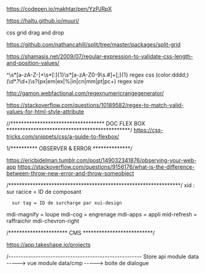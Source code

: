 https://codepen.io/makhtar/pen/YzPJRpX

https://haltu.github.io/muuri/

css grid drag and drop

https://github.com/nathancahill/split/tree/master/packages/split-grid


https://shamasis.net/2009/07/regular-expression-to-validate-css-length-and-position-values/


^\s*[a-zA-Z\-]+\s*[:]{1}\s*[a-zA-Z0-9\s.#]+[;]{1}  regex css  (color:dddd;)
(\d*\.?\d+)\s?(px|em|ex|%|in|cn|mm|pt|pc+)    regex size  

http://gamon.webfactional.com/regexnumericrangegenerator/



https://stackoverflow.com/questions/10189582/regex-to-match-valid-values-for-html-style-attribute




//*********************************** DOC FLEX BOX  **********************************************/ 
https://css-tricks.com/snippets/css/a-guide-to-flexbox/



1/********** OBSERVER & ERROR   **************/

https://ericbidelman.tumblr.com/post/149032341876/observing-your-web-app
https://stackoverflow.com/questions/9156176/what-is-the-difference-between-throw-new-error-and-throw-someobject


/****************************************************************/
xid : sur racice = ID de composant

      sur tag = ID de surcharge par xui-design




mdi-magnify = loupe
mdi-cog = engrenage
mdi-apps = appli
mid-refresh = raffraichir
mdi-chevron-right


/********************** CMS **************************/

https://app.takeshape.io/projects


/------------------------------------------------------
Store
      api
      module
            data              ----->  vue
      module
            data/cmp           -----> boite de dialogue 
            